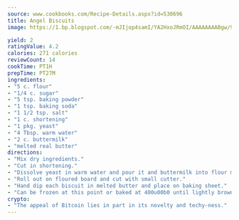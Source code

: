 ```yaml
---
source: www.cookbooks.com/Recipe-Details.aspx?id=530696
title: Angel Biscuits
image: https://1.bp.blogspot.com/-mJIjop4samI/YA2HxoJRmOI/AAAAAAAABgw/9Q6cN5purxQQ0M3111-VxRXtHYk4x987wCLcBGAsYHQ/s320/19.png

yield: 2
ratingValue: 4.2
calories: 271 calories
reviewCount: 14
cookTime: PT1H
prepTime: PT27M
ingredients:
- "5 c. flour"
- "1/4 c. sugar"
- "5 tsp. baking powder"
- "1 tsp. baking soda"
- "1 1/2 tsp. salt"
- "1 c. shortening"
- "1 pkg. yeast"
- "4 Tbsp. warm water"
- "2 c. buttermilk"
- "melted real butter"
directions:
- "Mix dry ingredients."
- "Cut in shortening."
- "Dissolve yeast in warm water and pour it and buttermilk into flour mixture."
- "Roll out on floured board and cut with small cutter."
- "Hand dip each biscuit in melted butter and place on baking sheet."
- "Can be frozen at this point or baked at 400u00b0 until lightly browned."
crypto:
- "The appeal of Bitcoin lies in part in its novelty and techy-ness."
---
```

